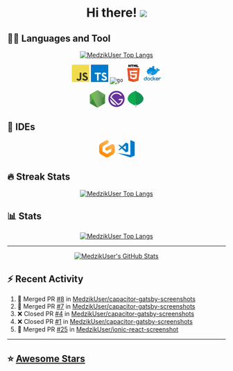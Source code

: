 <h1 align="center">
  Hi there!
  <img src="https://media.giphy.com/media/hvRJCLFzcasrR4ia7z/giphy.gif" width="28">
</h1>

## 👨‍💻 Languages and Tool

<p align="center">
  <a href="https://github.com/anuraghazra/github-readme-stats">
    <img alt="MedzikUser Top Langs" src="https://github-readme-stats.vercel.app/api/top-langs/?username=MedzikUser&theme=radical&count_private=true&layout=compact" />
  </a>
</p>

<p align="center">
  <code><img src="https://raw.githubusercontent.com/github/explore/main/topics/javascript/javascript.png" alt="javascript" width="40" height="40" /></code>
  <code><img src="https://raw.githubusercontent.com/github/explore/main/topics/typescript/typescript.png" alt="typescript" width="40" height="40" /></code>
  <code><img src="https://golang.org/doc/gopher/favicon.svg" alt="go" width="40" height="40" /></code>
  <code><img src="https://raw.githubusercontent.com/github/explore/main/topics/html/html.png" alt="html" width="40" height="40" /></code>
  <code><img src="https://raw.githubusercontent.com/github/explore/main/topics/docker/docker.png" alt="docker" width="40" height="40" /></code>
</p>

<p align="center">
  <code><img src="https://raw.githubusercontent.com/github/explore/main/topics/nodejs/nodejs.png" alt="nodejs" width="40" height="40" /></code>
  <code><img src="https://raw.githubusercontent.com/github/explore/main/topics/gatsby/gatsby.png" alt="gatsby" width="40" height="40" /></code>
  <code><img src="icons/mongodb/mongodb.svg" alt="mongodb" width="40" height="40" /></code>
</p>

## 📝 IDEs

<p align="center">
  <code><img src="https://raw.githubusercontent.com/github/explore/main/topics/gitpod/gitpod.png" alt="gitpod" width="40" height="40" /></code>
  <code><img src="https://raw.githubusercontent.com/github/explore/main/topics/visual-studio-code/visual-studio-code.png" alt="vscode" width="40" height="40" /></code>
</p>

## 🔥 Streak Stats

<p align="center">
  <a href="https://git.io/streak-stats">
    <img alt="MedzikUser Top Langs" src="https://github-readme-streak-stats.herokuapp.com/?user=MedzikUser&theme=dracula" />
  </a>
</p>

## 📊 Stats

<p align="center">
  <a href="https://github.com/ashutosh00710/github-readme-activity-graph">
    <img alt="MedzikUser Top Langs" src="https://activity-graph.herokuapp.com/graph?username=MedzikUser&bg_color=1F222E&color=F8D866&line=F85D7F&point=FFFFFF&hide_border=true" />
  </a>
</p>

---

<p align="center">
  <a href="https://github.com/anuraghazra/github-readme-stats">
    <img alt="MedzikUser's GitHub Stats" src="https://github-readme-stats.vercel.app/api?username=MedzikUser&show_icons=true&theme=radical&line_height=27&include_all_commits=true&count_private=true" />
  </a>
</p>

## ⚡ Recent Activity

<!--START_SECTION:activity-->
1. 🎉 Merged PR [#8](https://github.com/MedzikUser/capacitor-gatsby-screenshots/pull/8) in [MedzikUser/capacitor-gatsby-screenshots](https://github.com/MedzikUser/capacitor-gatsby-screenshots)
2. 🎉 Merged PR [#7](https://github.com/MedzikUser/capacitor-gatsby-screenshots/pull/7) in [MedzikUser/capacitor-gatsby-screenshots](https://github.com/MedzikUser/capacitor-gatsby-screenshots)
3. ❌ Closed PR [#4](https://github.com/MedzikUser/capacitor-gatsby-screenshots/pull/4) in [MedzikUser/capacitor-gatsby-screenshots](https://github.com/MedzikUser/capacitor-gatsby-screenshots)
4. ❌ Closed PR [#1](https://github.com/MedzikUser/capacitor-gatsby-screenshots/pull/1) in [MedzikUser/capacitor-gatsby-screenshots](https://github.com/MedzikUser/capacitor-gatsby-screenshots)
5. 🎉 Merged PR [#25](https://github.com/MedzikUser/ionic-react-screenshot/pull/25) in [MedzikUser/ionic-react-screenshot](https://github.com/MedzikUser/ionic-react-screenshot)
<!--END_SECTION:activity-->

---

## ⭐ [Awesome Stars](AWESOME-STARS.md)
